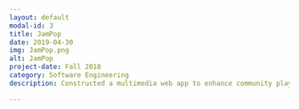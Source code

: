 ```yaml
---
layout: default
modal-id: 3
title: JamPop
date: 2019-04-30
img: JamPop.png
alt: JamPop
project-date: Fall 2018
category: Software Engineering
description: Constructed a multimedia web app to enhance community playlist experience with features such as a carousel of various media and viewing other users’ playlist.

---
```

